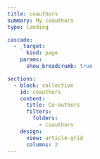 ```yaml
---
title: coauthors
summary: My coauthors
type: landing

cascade:
  - _target:
      kind: page
    params:
      show_breadcrumb: true

sections:
  - block: collection
    id: coauthors
    content:
      title: Co-authors
      filters:
        folders:
          - coauthors
    design:
      view: article-grid
      columns: 2
---
```


